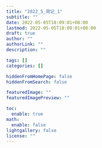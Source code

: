 ```yaml
---
title: "2022_5_周记_1"
subtitle: ""
date: 2022-05-05T18:09:01+08:00
lastmod: 2022-05-05T18:09:01+08:00
draft: true
author: ""
authorLink: ""
description: ""

tags: []
categories: []

hiddenFromHomePage: false
hiddenFromSearch: false

featuredImage: ""
featuredImagePreview: ""

toc:
  enable: true
math:
  enable: false
lightgallery: false
license: ""
---
```

 
<!--more-->
